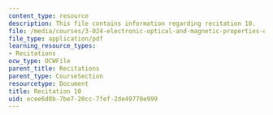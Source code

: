 ```yaml
---
content_type: resource
description: This file contains information regarding recitation 10.
file: /media/courses/3-024-electronic-optical-and-magnetic-properties-of-materials-spring-2013/ecee6d8b7be720cc7fef2de49770e999_MIT3_024S13_2012rec10.pdf
file_type: application/pdf
learning_resource_types:
- Recitations
ocw_type: OCWFile
parent_title: Recitations
parent_type: CourseSection
resourcetype: Document
title: Recitation 10
uid: ecee6d8b-7be7-20cc-7fef-2de49770e999
---
```

